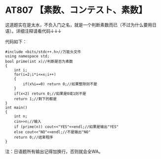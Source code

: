 # AT807 【素数、コンテスト、素数】
这道题实在是太水，不负入门之名，就是一个判断素数而已（不过为什么要用日语）。详细注释请看代码↓↓↓

代码如下：
```
#include <bits/stdc++.h>//万能头文件
using namespace std;
bool prime(int x)//判断是否为素数
{
	int i;
	for(i=2;i*i<=x;i++)
	{
		if(x%i==0) return 0;//如果整除则不是
	}
	if(x<2) return 0;//如果是0或1则不是
	return 1;//剩下的都是
}
int main()
{
    int n;
    cin>>n;//输入
    if (prime(n)) cout<<"YES"<<endl;//如果是输出"YES"
    else cout<<"NO"<<endl;//不是输出"NO"
    return 0;//结束程序
}
```
注：日语题所有输出记得加换行，否则就会全WA。